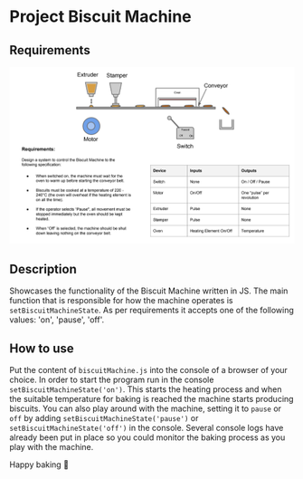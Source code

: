 # Project Biscuit Machine

## Requirements
![alt text](./BiscuitMachine.png "Biscuit Machine requirements")

## Description
Showcases the functionality of the Biscuit Machine written in JS.
The main function that is responsible for how the machine operates is `setBiscuitMachineState`. As per requirements it accepts one of the following values: 'on', 'pause', 'off'.

## How to use
Put the content of `biscuitMachine.js` into the console of a browser of your choice.
In order to start the program run in the console `setBiscuitMachineState('on')`. This starts the heating process and when the suitable temperature for baking is reached the machine starts producing biscuits.
You can also play around with the machine, setting it to `pause` or `off` by adding `setBiscuitMachineState('pause')` or `setBiscuitMachineState('off')` in the console. Several console logs have already been put in place so you could monitor the baking process as you play with the machine.

Happy baking 🍪
